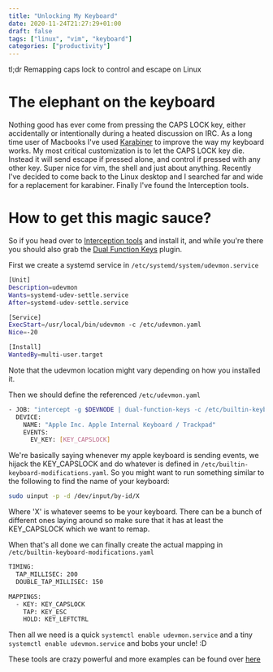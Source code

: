 ```yaml
---
title: "Unlocking My Keyboard"
date: 2020-11-24T21:27:29+01:00
draft: false
tags: ["linux", "vim", "keyboard"]
categories: ["productivity"]
---
```


tl;dr Remapping caps lock to control and escape on Linux

# The elephant on the keyboard
Nothing good has ever come from pressing the CAPS LOCK key, either accidentally
or intentionally during a heated discussion on IRC. As a long time user of
Macbooks I've used [Karabiner](https://karabiner-elements.pqrs.org/) to improve
the way my keyboard works. My most critical customization is to
let the CAPS LOCK key die. Instead it will send escape if pressed alone, and
control if pressed with any other key. Super nice for vim, the shell and just
about anything. Recently I've decided to come back to the Linux desktop and I
searched far and wide for a replacement for karabiner. Finally I've found the
Interception tools.

# How to get this magic sauce?
So if you head over to [Interception
tools](https://gitlab.com/interception/linux/tools) and install it, and while
you're there you should also grab the [Dual Function
Keys](https://gitlab.com/interception/linux/plugins/dual-function-keys) plugin.

First we create a systemd service in `/etc/systemd/system/udevmon.service`

```bash
[Unit]
Description=udevmon
Wants=systemd-udev-settle.service
After=systemd-udev-settle.service

[Service]
ExecStart=/usr/local/bin/udevmon -c /etc/udevmon.yaml
Nice=-20

[Install]
WantedBy=multi-user.target
```

Note that the udevmon location might vary depending on how you installed it.

Then we should define the referenced `/etc/udevmon.yaml`

```bash
- JOB: "intercept -g $DEVNODE | dual-function-keys -c /etc/builtin-keyboard-modifications.yaml | uinput -d $DEVNODE"
  DEVICE:
    NAME: "Apple Inc. Apple Internal Keyboard / Trackpad"
    EVENTS:
      EV_KEY: [KEY_CAPSLOCK]
```


We're basically saying whenever my apple keyboard is sending events, we hijack
the KEY_CAPSLOCK and do whatever is defined in
`/etc/builtin-keyboard-modifications.yaml`. So you might want to run something
similar to the following to find the name of your keyboard:


```bash
sudo uinput -p -d /dev/input/by-id/X
```

Where 'X' is whatever seems to be your keyboard.
There can be a bunch of different ones laying around so make sure that it has at
least the KEY_CAPSLOCK which we want to remap.

When that's all done we can finally create the actual mapping in
`/etc/builtin-keyboard-modifications.yaml`

```bash
TIMING:
  TAP_MILLISEC: 200
  DOUBLE_TAP_MILLISEC: 150

MAPPINGS:
  - KEY: KEY_CAPSLOCK
    TAP: KEY_ESC
    HOLD: KEY_LEFTCTRL
```


Then all we need is a quick `systemctl enable udevmon.service` and a tiny
`systemctl enable udevmon.service` and bobs your uncle! :D


These tools are crazy powerful and more examples can be found over
[here](https://gitlab.com/interception/linux/plugins/dual-function-keys/-/blob/master/doc/examples.md)
